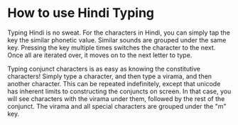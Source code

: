 How to use Hindi Typing
=====================
Typing Hindi is no sweat. For the characters in Hindi, you can simply tap the key the similar phonetic value. Similar sounds are grouped under the same key. Pressing the key multiple times switches the character to the next. Once all are iterated over, it moves on to the next letter to type. 

Typing conjunct characters is as easy as knowing the constitutive characters! Simply type a character, and then type a virama, and then another character. This can be repeated indefinitely, except that unicode has inherent limits to constructing the conjuncts on screen. In that case, you will see characters with the virama under them, followed by the rest of the conjunct. The virama and all special characters are grouped under the "m" key. 
